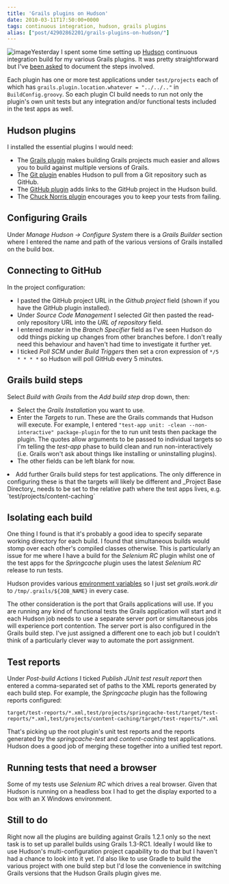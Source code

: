 ```yaml
---
title: 'Grails plugins on Hudson'
date: 2010-03-11T17:50:00+0000
tags: continuous integration, hudson, grails plugins
alias: ["post/42902862201/grails-plugins-on-hudson/"]
---
```


![image][1]Yesterday I spent some time setting up [Hudson][2] continuous integration build for my various Grails plugins. It was pretty straightforward but I've [been asked][3] to document the steps involved.

<!-- more -->

Each plugin has one or more test applications under `test/projects` each of which has `grails.plugin.location.whatever = "../../.."` in `BuildConfig.groovy`. So each plugin CI build needs to run not only the plugin's own unit tests but any integration and/or functional tests included in the test apps as well.

## Hudson plugins

I installed the essential plugins I would need:

* The [Grails plugin][4] makes building Grails projects much easier and allows you to build against multiple versions of Grails.
* The [Git plugin][5] enables Hudson to pull from a Git repository such as GitHub.
* The [GitHub plugin][6] adds links to the GitHub project in the Hudson build.
* The [Chuck Norris plugin][7] encourages you to keep your tests from failing.

## Configuring Grails

Under _Manage Hudson -&gt; Configure System_ there is a _Grails Builder_ section where I entered the name and path of the various versions of Grails installed on the build box.

## Connecting to GitHub

In the project configuration:

* I pasted the GitHub project URL in the _Github project_ field (shown if you have the GitHub plugin installed).
* Under _Source Code Management_ I selected _Git_ then pasted the read-only repository URL into the _URL of repository_ field.
* I entered _master_ in the _Branch Specifier_ field as I've seen Hudson do odd things picking up changes from other branches before. I don't really need this behaviour and haven't had time to investigate it further yet.
* I ticked _Poll SCM_ under _Build Triggers_ then set a cron expression of `*/5 * * * *` so Hudson will poll GitHub every 5 minutes.

## Grails build steps

Select _Build with Grails_ from the _Add build step_ drop down, then:

* Select the _Grails Installation_ you want to use.
* Enter the _Targets_ to run. These are the Grails commands that Hudson will execute. For example, I entered `"test-app unit: -clean --non-interactive" package-plugin` for the to run unit tests then package the plugin. The quotes allow arguments to be passed to individual targets so I'm telling the _test-app_ phase to build clean and run non-interactively (i.e. Grails won't ask about things like installing or uninstalling plugins).
* The other fields can be left blank for now.

</li><li>Add further Grails build steps for test applications. The only difference in configuring these is that the targets will likely be different and _Project Base Directory_ needs to be set to the relative path where the test apps lives, e.g. `test/projects/content-caching`</li></ul>

## Isolating each build

One thing I found is that it's probably a good idea to specify separate working directory for each build. I found that simultaneous builds would stomp over each other's compiled classes otherwise. This is particularly an issue for me where I have a build for the _Selenium RC_ plugin whilst one of the test apps for the _Springcache_ plugin uses the latest _Selenium RC_ release to run tests.

Hudson provides various [environment variables][8] so I just set _grails.work.dir_ to `/tmp/.grails/${JOB_NAME}` in every case.

The other consideration is the port that Grails applications will use. If you are running any kind of functional tests the Grails application will start and it each Hudson job needs to use a separate server port or simultaneous jobs will experience port contention. The server port is also configured in the Grails build step. I've just assigned a different one to each job but I couldn't think of a particularly clever way to automate the port assignment.

## Test reports

Under _Post-build Actions_ I ticked _Publish JUnit test result report_ then entered a comma-separated set of paths to the XML reports generated by each build step. For example, the _Springcache_ plugin has the following reports configured:

    target/test-reports/*.xml,test/projects/springcache-test/target/test-reports/*.xml,test/projects/content-caching/target/test-reports/*.xml

That's picking up the root plugin's unit test reports and the reports generated by the _springcache-test_ and _content-caching_ test applications. Hudson does a good job of merging these together into a unified test report.

## Running tests that need a browser

Some of my tests use _Selenium RC_ which drives a real browser. Given that Hudson is running on a headless box I had to get the display exported to a box with an X Windows environment.

## Still to do

Right now all the plugins are building against Grails 1.2.1 only so the next task is to set up parallel builds using Grails 1.3-RC1. Ideally I would like to use Hudson's multi-configuration project capability to do that but I haven't had a chance to look into it yet. I'd also like to use Gradle to build the various project with one build step but I'd lose the convenience in switching Grails versions that the Hudson Grails plugin gives me.

[1]: http://4.bp.blogspot.com/_fh9xwLFYBUw/S5ks3ENs8yI/AAAAAAAACbU/vHE684-UsTI/s400/hudson.png
[2]: http://hudson-ci.org/
[3]: https://twitter.com/wangjammer5/statuses/10269319705
[4]: http://wiki.hudson-ci.org/display/HUDSON/Grails+Plugin
[5]: http://wiki.hudson-ci.org/display/HUDSON/Git+Plugin
[6]: http://wiki.hudson-ci.org/display/HUDSON/Github+Plugin
[7]: http://wiki.hudson-ci.org/display/HUDSON/ChuckNorris+Plugin
[8]: http://wiki.hudson-ci.org/display/HUDSON/Building+a+software+project#Buildingasoftwareproject-HudsonSetEnvironmentVariables

